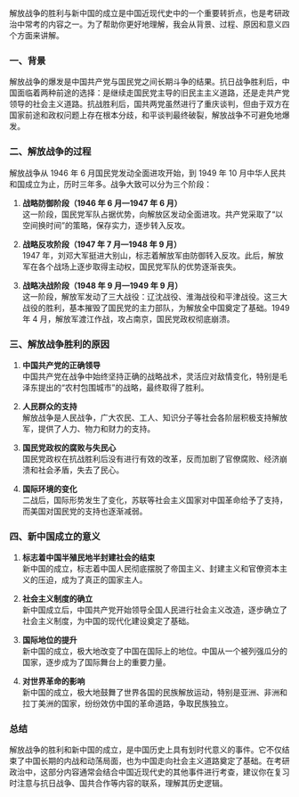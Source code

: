 解放战争的胜利与新中国的成立是中国近现代史中的一个重要转折点，也是考研政治中常考的内容之一。为了帮助你更好地理解，我会从背景、过程、原因和意义四个方面来讲解。

### 一、背景

解放战争的爆发是中国共产党与国民党之间长期斗争的结果。抗日战争胜利后，中国面临着两种前途的选择：是继续走国民党主导的旧民主主义道路，还是走共产党领导的社会主义道路。抗战胜利后，国共两党虽然进行了重庆谈判，但由于双方在国家前途和政权问题上存在根本分歧，和平谈判最终破裂，解放战争不可避免地爆发。

### 二、解放战争的过程

解放战争从 1946 年 6 月国民党发动全面进攻开始，到 1949 年 10 月中华人民共和国成立为止，历时三年多。战争大致可以分为三个阶段：

1. **战略防御阶段（1946 年 6 月—1947 年 6 月）**  
   这一阶段，国民党军队占据优势，向解放区发动全面进攻。共产党采取了“以空间换时间”的策略，保存实力，逐步转入反攻。

2. **战略反攻阶段（1947 年 7 月—1948 年 9 月）**  
   1947 年，刘邓大军挺进大别山，标志着解放军由防御转入反攻。此后，解放军在各个战场上逐步取得主动权，国民党军队的优势逐渐丧失。

3. **战略决战阶段（1948 年 9 月—1949 年 9 月）**  
   这一阶段，解放军发动了三大战役：辽沈战役、淮海战役和平津战役。这三大战役的胜利，基本摧毁了国民党的主力部队，为解放全中国奠定了基础。1949 年 4 月，解放军渡江作战，攻占南京，国民党政权彻底崩溃。

### 三、解放战争胜利的原因

1. **中国共产党的正确领导**  
   中国共产党在战争中始终坚持正确的战略战术，灵活应对敌情变化，特别是毛泽东提出的“农村包围城市”的战略，最终取得了胜利。

2. **人民群众的支持**  
   解放战争是人民战争，广大农民、工人、知识分子等社会各阶层积极支持解放军，提供了人力、物力和财力的支持。

3. **国民党政权的腐败与失民心**  
   国民党政权在抗战胜利后没有进行有效的改革，反而加剧了官僚腐败、经济崩溃和社会矛盾，失去了民心。

4. **国际环境的变化**  
   二战后，国际形势发生了变化，苏联等社会主义国家对中国革命给予了支持，而美国对国民党的支持也逐渐减弱。

### 四、新中国成立的意义

1. **标志着中国半殖民地半封建社会的结束**  
   新中国的成立，标志着中国人民彻底摆脱了帝国主义、封建主义和官僚资本主义的压迫，成为了真正的国家主人。

2. **社会主义制度的确立**  
   新中国成立后，中国共产党开始领导全国人民进行社会主义改造，逐步确立了社会主义制度，为中国的现代化建设奠定了基础。

3. **国际地位的提升**  
   新中国的成立，极大地改变了中国在国际上的地位。中国从一个被列强瓜分的国家，逐步成为了国际舞台上的重要力量。

4. **对世界革命的影响**  
   新中国的成立，极大地鼓舞了世界各国的民族解放运动，特别是亚洲、非洲和拉丁美洲的国家，纷纷效仿中国的革命道路，争取民族独立。

### 总结

解放战争的胜利和新中国的成立，是中国历史上具有划时代意义的事件。它不仅结束了中国长期的内战和动荡局面，也为中国走向社会主义道路奠定了基础。在考研政治中，这部分内容通常会结合中国近现代史的其他事件进行考查，建议你在复习时注意与抗日战争、国共合作等内容的联系，理解其历史逻辑。
